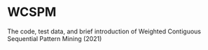 # WCSPM
The code, test data, and brief introduction of Weighted Contiguous Sequential Pattern Mining (2021)
